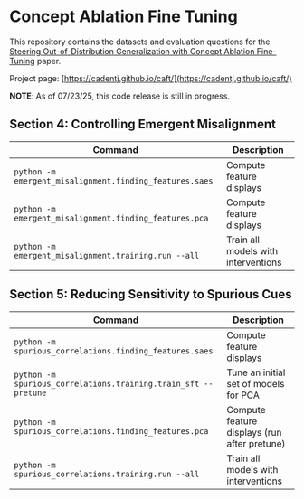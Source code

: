# Concept Ablation Fine Tuning

This repository contains the datasets and evaluation questions for the [Steering Out-of-Distribution Generalization
with Concept Ablation Fine-Tuning](https://arxiv.org/pdf/2507.16795) paper.

Project page: [https://cadentj.github.io/caft/](https://cadentj.github.io/caft/)

**NOTE**: As of 07/23/25, this code release is still in progress. 

## Section 4: Controlling Emergent Misalignment 

| Command | Description |
|---------|-------------|
| `python -m emergent_misalignment.finding_features.saes` | Compute feature displays |
| `python -m emergent_misalignment.finding_features.pca` | Compute feature displays |
| `python -m emergent_misalignment.training.run --all` | Train all models with interventions |

## Section 5: Reducing Sensitivity to Spurious Cues

| Command | Description |
|---------|-------------|
| `python -m spurious_correlations.finding_features.saes` | Compute feature displays |
| `python -m spurious_correlations.training.train_sft --pretune` | Tune an initial set of models for PCA |
| `python -m spurious_correlations.finding_features.pca` | Compute feature displays (run after pretune) |
| `python -m spurious_correlations.training.run --all` | Train all models with interventions |